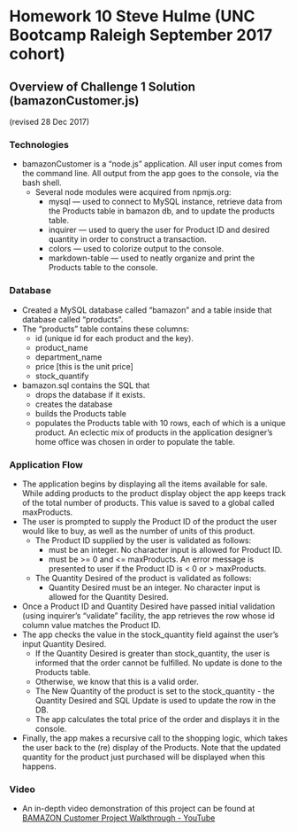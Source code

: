 # Homework 10 Steve Hulme  (UNC Bootcamp Raleigh September 2017 cohort)
## Overview of Challenge 1 Solution (bamazonCustomer.js)
(revised 28 Dec 2017)

### Technologies
* bamazonCustomer is a “node.js” application. All user input comes from the command line. All output from the app goes to the console, via the bash shell.
	* Several node modules were acquired from npmjs.org:
		* mysql — used to connect to MySQL instance, retrieve data from the Products table in bamazon db, and to update the products table.
		* inquirer — used to query the user for Product ID and desired quantity in order to construct a transaction.
		* colors — used to colorize output to the console.
		* markdown-table — used to neatly organize and print the Products table to the console.
### Database
* Created a MySQL database called “bamazon” and a table inside that database called “products”. 
* The “products” table contains these columns:
	* id (unique id for each product and the key).
	* product_name
	* department_name
	* price [this is the unit price]
	* stock_quantify
* bamazon.sql contains the SQL that 
	* drops the database if it exists.
	* creates the database
	* builds the Products table
	* populates the Products table with 10 rows, each of which is a unique product.  An eclectic mix of products in the application designer’s home office was chosen in order to populate the table.
### Application Flow
* The application begins by displaying all the items available for sale.  While adding products to the product display object the app keeps track of the total number of products. This value is saved to a global called maxProducts.
* The user is prompted to supply the Product ID of the product the user would like to buy, as well as the number of units of this product.
	* The Product ID supplied by the user is validated as follows:
		* must be an integer. No character input is allowed for Product ID.
		* must be >= 0 and <= maxProducts. An error message is presented to user if the Product ID is < 0 or > maxProducts.
	* The Quantity Desired of the product is validated as follows:
		* Quantity Desired must be an integer. No character input is allowed for the Quantity Desired.
* Once a Product ID and Quantity Desired have passed initial validation (using inquirer’s “validate” facility, the app retrieves the row whose id column value matches the Product ID.
* The app checks the value in the stock_quantity field against the user’s input Quantity Desired. 
	*  If the Quantity Desired is greater than stock_quantity, the user is informed that the order cannot be fulfilled. No update is done to the Products table.
	* Otherwise, we know that this is a valid order.
	* The New Quantity of the product is set to the stock_quantity - the Quantity Desired and SQL Update is used to update the row in the DB.
	* The app calculates the total price of the order and displays it in the console.
* Finally, the app makes a recursive call to the shopping logic, which takes the user back to the (re) display of the Products. Note that the updated quantity for the product just purchased will be displayed when this happens.
### Video
* An in-depth video demonstration of this project can be found at [BAMAZON Customer Project Walkthrough - YouTube](https://youtu.be/qQwL95RCAEc)
